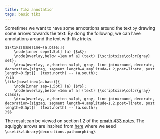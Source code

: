 ```yaml
---
title: Tikz annotation
tags: basic tikz
---
```


Sometimes we want to have some annotations around the text by drawing some arrows towards the text. By doing the following, we can have annotations around the text with tikz tricks.

```
$$\tikz[baseline=(a.base)]{
	\node[inner sep=1.5pt] (a) {$x$};
	\node[overlay,below =1em of a] (text) {\scriptsize\color{gray} set};
	\draw[overlay,->,shorten <=1pt, gray, line join=round, decorate, decoration={zigzag, segment length=4,amplitude=1.2,post=lineto, post length=0.5pt}]  (text.north) -- (a.south);
}\in 
\tikz[baseline=(a.base)]{
	\node[inner sep=1.5pt] (a) {$Y$};
	\node[overlay,below =1em of a] (text) {\scriptsize\color{gray} class};
	\draw[overlay,->,shorten <=1pt, gray, line join=round, decorate, decoration={zigzag, segment length=4,amplitude=1.2,post=lineto, post length=0.5pt}]  (text.north) -- (a.south);
}$$
```

The result can be viewed on section 1.2 of the [pmath 433 notes](https://notes.sibeliusp.com/pdfs/1209/pmath433.pdf). The squiggly arrows are inspired from [here](https://tex.stackexchange.com/a/12680) where we need `\usetikzlibrary{decorations.pathmorphing}`.
